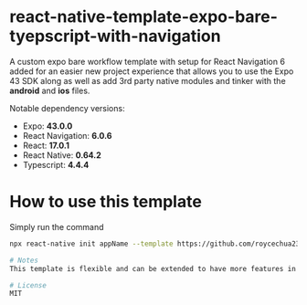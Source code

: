 # react-native-template-expo-bare-tyepscript-with-navigation
A custom expo bare workflow template with setup for React Navigation 6 added for an easier new project experience that allows you to use the Expo 43 SDK along as well as add 3rd party native modules and tinker with the **android** and **ios** files.

Notable dependency versions:
- Expo: **43.0.0**
- React Navigation: **6.0.6**
- React: **17.0.1**
- React Native: **0.64.2**
- Typescript: **4.4.4**

# How to use this template
Simply run the command

``` bash
npx react-native init appName --template https://github.com/roycechua23/react-native-template-expo-bare-tyepscript-with-navigation.git```

# Notes
This template is flexible and can be extended to have more features in the template.

# License 
MIT
